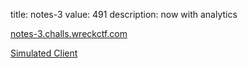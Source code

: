 title: notes-3
value: 491
description: now with analytics

[notes-3.challs.wreckctf.com](https://notes-3.challs.wreckctf.com/)

[Simulated Client](https://admin-bot.wreckctf.com/notes-3)